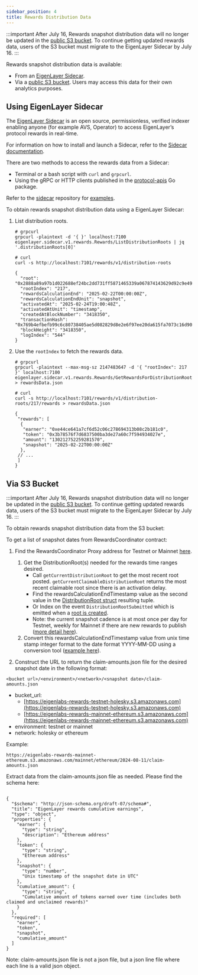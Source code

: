 ```yaml
---
sidebar_position: 4
title: Rewards Distribution Data
---
```


:::important
After July 16, Rewards snapshot distribution data will no longer be updated in the [public S3 bucket](#via-s3-bucket). To continue getting updated rewards data,
users of the S3 bucket must migrate to the EigenLayer Sidecar by July 16.
:::

Rewards snapshot distribution data is available:
* From an [EigenLayer Sidecar](#using-eigenlayer-sidecar).
* Via a [public S3 bucket](#via-s3-bucket). Users may access this data for their own analytics purposes.

## Using EigenLayer Sidecar

The [EigenLayer Sidecar](https://sidecar-docs.eigenlayer.xyz/docs/sidecar/running/getting-started) is an open source, permissionless, verified indexer enabling anyone (for example AVS, Operator) to access 
EigenLayer’s protocol rewards in real-time.

For information on how to install and launch a Sidecar, refer to the [Sidecar documentation](https://sidecar-docs.eigenlayer.xyz/docs/sidecar/running/getting-started).

There are two methods to access the rewards data from a Sidecar:
* Terminal or a bash script with `curl` and `grpcurl`.
* Using the gRPC or HTTP clients published in the [protocol-apis](https://github.com/Layr-Labs/protocol-apis) Go package.

Refer to the [sidecar](https://github.com/Layr-Labs/sidecar) repository for [examples](https://github.com/Layr-Labs/sidecar/blob/master/examples/rewardsData/main.go).

To obtain rewards snapshot distribution data using a EigenLayer Sidecar:

1. List distribution roots. 
   ``` 
   # grpcurl
   grpcurl -plaintext -d '{ }' localhost:7100 eigenlayer.sidecar.v1.rewards.Rewards/ListDistributionRoots | jq '.distributionRoots[0]'

   # curl
   curl -s http://localhost:7101/rewards/v1/distribution-roots

   {
     "root": "0x2888a89a97b1d022688ef24bc2dd731ff5871465339a067874143629d92c9e49",
     "rootIndex": "217",
     "rewardsCalculationEnd": "2025-02-22T00:00:00Z",
     "rewardsCalculationEndUnit": "snapshot",
     "activatedAt": "2025-02-24T19:00:48Z",
     "activatedAtUnit": "timestamp",
     "createdAtBlockNumber": "3418350",
     "transactionHash": "0x769b4efbefb99c6c80738405ae5d082829d8e2e6f97ee20da615fa7073c16d90",
     "blockHeight": "3418350",
     "logIndex": "544"
   }
   ```
2. Use the `rootIndex` to fetch the rewards data.
   ```
   # grpcurl
   grpcurl -plaintext --max-msg-sz 2147483647 -d '{ "rootIndex": 217 }' localhost:7100 eigenlayer.sidecar.v1.rewards.Rewards/GetRewardsForDistributionRoot > rewardsData.json

   # curl
   curl -s http://localhost:7101/rewards/v1/distribution-roots/217/rewards > rewardsData.json

   {
    "rewards": [
     {
      "earner": "0xe44ce641a7cf6d52c06c278694313b08c2b181c0",
      "token": "0x3b78576f7d6837500ba3de27a60c7f594934027e",
      "amount": "130212752259281570",
      "snapshot": "2025-02-22T00:00:00Z"
     },
    // ...
    ]
   }
   ```

## Via S3 Bucket

:::important
After July 16, Rewards snapshot distribution data will no longer be updated in the [public S3 bucket](#via-s3-bucket). To continue getting updated rewards data,
users of the S3 bucket must migrate to the EigenLayer Sidecar by July 16.
:::

To obtain rewards snapshot distribution data from the S3 bucket: 

To get a list of snapshot dates from RewardsCoordinator contract:

1. Find the RewardsCoordinator Proxy address for Testnet or Mainnet [here](https://github.com/Layr-Labs/eigenlayer-contracts/?tab=readme-ov-file#deployments).
    1. Get the DistributionRoot(s) needed for the rewards time ranges desired.
       * Call `getCurrentDistributionRoot` to get the most recent root posted. `getCurrentClaimableDistributionRoot` returns the most recent claimable root since there is an activation delay.
       * Find the rewardsCalculationEndTimestamp value as the second value in the [DistributionRoot struct](https://github.com/Layr-Labs/eigenlayer-contracts/blob/b4fa900a11df04f3b0034e225deb1eb42b39f8bc/src/contracts/interfaces/IRewardsCoordinator.sol#L72) resulting tuple.
       * Or Index on the event `DistributionRootSubmitted` which is emitted when a [root is created](https://etherscan.io/tx/0x2aff6f7b0132092c05c8f6f41a5e5eeeb208aa0d95ebcc9022d7823e343dd012#eventlog).
       * Note: the current snapshot cadence is at most once per day for Testnet, weekly for Mainnet if there are new rewards to publish ([more detail here](https://github.com/Layr-Labs/eigenlayer-contracts/blob/main/docs/core/RewardsCoordinator.md#off-chain-calculation)).
   2. Convert this rewardsCalculationEndTimestamp value from unix time stamp integer format to the date format YYYY-MM-DD using a conversion tool ([example here](https://www.unixtimestamp.com/)).

2. Construct the URL to return the claim-amounts.json file for the desired snapshot date in the following format:

`<bucket url>/<environment>/<network>/<snapshot date>/claim-amounts.json`

* bucket_url: 
  * [https://eigenlabs-rewards-testnet-holesky.s3.amazonaws.com](https://eigenlabs-rewards-testnet-holesky.s3.amazonaws.com)
  * [https://eigenlabs-rewards-mainnet-ethereum.s3.amazonaws.com](https://eigenlabs-rewards-mainnet-ethereum.s3.amazonaws.com)
* environment: testnet or mainnet
* network: holesky or ethereum

Example:

`https://eigenlabs-rewards-mainnet-ethereum.s3.amazonaws.com/mainnet/ethereum/2024-08-11/claim-amounts.json`

Extract data from the claim-amounts.json file as needed. Please find the schema here:

```

{
  "$schema": "http://json-schema.org/draft-07/schema#",
  "title": "EigenLayer rewards cumulative earnings",
  "type": "object",
  "properties": {
    "earner": {
      "type": "string",
      "description": "Ethereum address"
    },
    "token": {
      "type": "string",
      "Ethereum address"
    },
    "snapshot": {
      "type": "number",
      "Unix timestamp of the snapshot date in UTC"
    },
    "cumulative_amount": {
      "type": "string",
      "Cumulative amount of tokens earned over time (includes both claimed and unclaimed rewards)"
    }
  },
  "required": [
    "earner",
    "token",
    "snapshot",
    "cumulative_amount"
  ]
}
```

Note: claim-amounts.json file is not a json file, but a json line file where each line is a valid json object.
